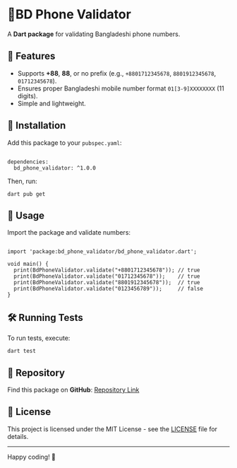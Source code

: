 <h1>📱BD Phone Validator</h1>

<p>A <strong>Dart package</strong> for validating Bangladeshi phone numbers.</p>

<h2>🚀 Features</h2>
<ul>
  <li>Supports <strong>+88</strong>, <strong>88</strong>, or no prefix (e.g., <code>+8801712345678</code>, <code>8801912345678</code>, <code>01712345678</code>).</li>
  <li>Ensures proper Bangladeshi mobile number format <code>01[3-9]XXXXXXXX</code> (11 digits).</li>
  <li>Simple and lightweight.</li>
</ul>

<h2>📌 Installation</h2>

<p>Add this package to your <code>pubspec.yaml</code>:</p>

<pre><code>
dependencies:
  bd_phone_validator: ^1.0.0
</code></pre>

<p>Then, run:</p>

<pre><code>dart pub get</code></pre>

<h2>🎯 Usage</h2>

<p>Import the package and validate numbers:</p>

<pre><code>
import 'package:bd_phone_validator/bd_phone_validator.dart';

void main() {
  print(BdPhoneValidator.validate("+8801712345678")); // true
  print(BdPhoneValidator.validate("01712345678"));    // true
  print(BdPhoneValidator.validate("8801912345678"));  // true
  print(BdPhoneValidator.validate("0123456789"));     // false
}
</code></pre>

<h2>🛠️ Running Tests</h2>

<p>To run tests, execute:</p>

<pre><code>dart test</code></pre>

<h2>🔗 Repository</h2>

<p>Find this package on <strong>GitHub</strong>: <a href="https://github.com/jihanurrahman33/bd_phone_validator">Repository Link</a></p>

<h2>📜 License</h2>

<p>This project is licensed under the MIT License - see the <a href="LICENSE">LICENSE</a> file for details.</p>

<hr>

<p>Happy coding! 🚀</p>

